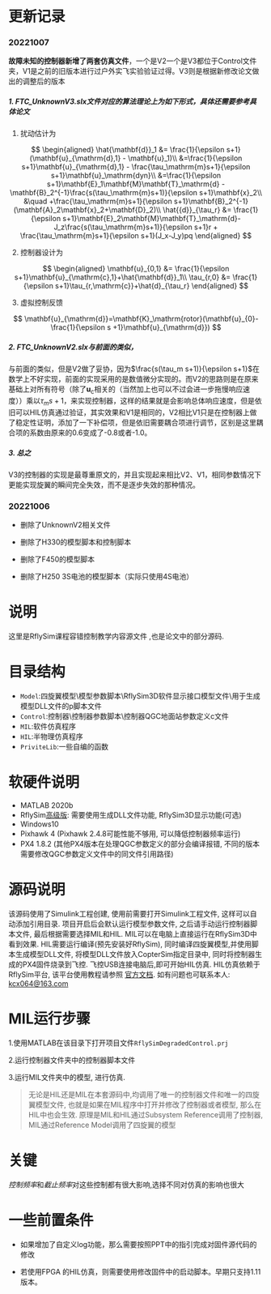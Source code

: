 # 更新记录

### 20221007

**故障未知的控制器新增了两套仿真文件**，一个是V2一个是V3都位于Control文件夹，V1是之前的旧版本进行过户外实飞实验验证过得。V3则是根据新修改论文做出的调整后的版本

##### 1. FTC_UnknownV3.slx文件对应的算法理论上为如下形式，具体还需要参考具体论文

1. 扰动估计为

$$
\begin{aligned}
            \hat{\mathbf{d}}_1 &= \frac{1}{\epsilon s+1}(\mathbf{u}_{\mathrm{d},1} - \mathbf{u}_1)\\
            &=\frac{1}{\epsilon s+1}\mathbf{u}_{\mathrm{d},1} - \frac{\tau_\mathrm{m}s+1}{\epsilon s+1}\mathbf{u}_\mathrm{dyn}\\
            &=\frac{1}{\epsilon s+1}\mathbf{E}_1\mathbf{M}\mathbf{T}_\mathrm{d} -\mathbf{B}_2^{-1}\frac{s(\tau_\mathrm{m}s+1)}{\epsilon s+1}\mathbf{x}_2\\
            &\quad +\frac{\tau_\mathrm{m}s+1}{\epsilon s+1}\mathbf{B}_2^{-1}(\mathbf{A}_2\mathbf{x}_2+\mathbf{D}_2)\\
            \hat{{d}}_{\tau_r} &= \frac{1}{\epsilon s+1}\mathbf{E}_2\mathbf{M}\mathbf{T}_\mathrm{d}- J_z\frac{s(\tau_\mathrm{m}s+1)}{\epsilon s+1}r + \frac{\tau_\mathrm{m}s+1}{\epsilon s+1}(J_x-J_y)pq
        \end{aligned}
$$

2. 控制器设计为

$$
\begin{aligned}
        \mathbf{u}_{0,1} &= \frac{1}{\epsilon s+1}\mathbf{u}_{\mathrm{c},1}+\hat{\mathbf{d}}_1\\
    \tau_{r,0} &= \frac{1}{\epsilon s+1}\tau_{r,\mathrm{c}}+\hat{d}_{\tau_r}
    \end{aligned}
$$

3. 虚拟控制反馈

$$
\mathbf{u}_{\mathrm{d}}=\mathbf{K}_\mathrm{rotor}(\mathbf{u}_{0}-\frac{1}{\epsilon s +1}\mathbf{u}_{\mathrm{d}})
$$

##### 2. FTC_UnknownV2.slx与前面的类似，

与前面的类似，但是V2做了妥协，因为$\frac{s(\tau_m s+1)}{\epsilon s+1}$在数学上不好实现，前面的实现采用的是数值微分实现的。而V2的思路则是在原来基础上对所有符号（除了$\mathbf{u}_\mathrm{c}$相关的（当然加上也可以不过会进一步拖慢响应速度））乘以$\tau_m s+1$，来实现控制器，这样的结果就是会影响总体响应速度，但是依旧可以HIL仿真通过验证，其实效果和V1是相同的，V2相比V1只是在控制器上做了稳定性证明，添加了一下补偿项，但是依旧需要耦合项进行调节，区别是这里耦合项的系数由原来的0.6变成了-0.8或者-1.0。

##### 3. 总之

V3的控制器的实现是最尊重原文的，并且实现起来相比V2、V1，相同参数情况下更能实现旋翼的瞬间完全失效，而不是逐步失效的那种情况。

### 20221006

- 删除了UnknownV2相关文件

- 删除了H330的模型脚本和控制脚本

- 删除了F450的模型脚本

- 删除了H250 3S电池的模型脚本（实际只使用4S电池）

# 说明

这里是RflySim课程容错控制教学内容源文件 ,也是论文中的部分源码.

# 目录结构

- `Model`:四旋翼模型\模型参数脚本\RflySim3D软件显示接口模型文件\用于生成模型DLL文件的p脚本文件
- `Control`:控制器\控制器参数脚本\控制器QGC地面站参数定义c文件
- `MIL`:软件仿真程序
- `HIL`:半物理仿真程序
- `PriviteLib`:一些自编的函数

# 软硬件说明

- MATLAB 2020b
- RflySim[高级版](https://rflysim.com/en/index.html): 需要使用生成DLL文件功能, RflySim3D显示功能(可选)
- Windows10
- Pixhawk 4 (Pixhawk 2.4.8可能性能不够用, 可以降低控制器频率运行)
- PX4 1.8.2 (其他PX4版本在处理QGC参数定义的部分会编译报错, 不同的版本需要修改QGC参数定义文件中的同文件引用路径)

# 源码说明

该源码使用了Simulink工程创建, 使用前需要打开Simulink工程文件, 这样可以自动添加引用目录. 项目开启后会默认运行模型参数文件, 之后请手动运行控制器脚本文件, 最后根据需要选择MIL和HIL. MIL可以在电脑上直接运行在RflySim3D中看到效果. HIL需要运行编译(预先安装好RflySim), 同时编译四旋翼模型,并使用脚本生成模型DLL文件, 将模型DLL文件放入CopterSim指定目录中, 同时将控制器生成的PX4固件烧录到飞控. 飞控USB连接电脑后,即可开始HIL仿真. HIL仿真依赖于RflySim平台, 该平台使用教程请参照 [官方文档](https://rflysim.com/en/index.html). 如有问题也可联系本人: kcx064@163.com

# MIL运行步骤

1.使用MATLAB在该目录下打开项目文件`RflySimDegradedControl.prj`

2.运行控制器文件夹中的控制器脚本文件

3.运行MIL文件夹中的模型, 进行仿真.

> 无论是HIL还是MIL在本套源码中,均调用了唯一的控制器文件和唯一的四旋翼模型文件, 也就是如果在MIL程序中打开并修改了控制器或者模型, 那么在HIL中也会生效. 原理是MIL和HIL通过Subsystem Reference调用了控制器, MIL通过Reference Model调用了四旋翼的模型

# 关键

*控制频率*和*截止频率*对这些控制都有很大影响,选择不同对仿真的影响也很大

# 一些前置条件

- 如果增加了自定义log功能，那么需要按照PPT中的指引完成对固件源代码的修改

- 若使用FPGA 的HIL仿真，则需要使用修改固件中的启动脚本。早期只支持1.11版本。